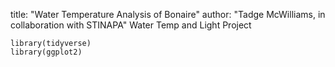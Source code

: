 title: "Water Temperature Analysis of Bonaire"
author: "Tadge McWilliams, in collaboration with STINAPA"
Water Temp and Light Project

```{r}
library(tidyverse)
library(ggplot2)
```
